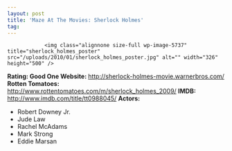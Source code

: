 ```yaml
---
layout: post
title: 'Maze At The Movies: Sherlock Holmes'
tag: 
---
```



                <img class="alignnone size-full wp-image-5737" title="sherlock_holmes_poster" src="/uploads/2010/01/sherlock_holmes_poster.jpg" alt="" width="326" height="500" />
<p><strong>Rating: Good One
Website: </strong><a href="http://sherlock-holmes-movie.warnerbros.com/"><a href="http://sherlock-holmes-movie.warnerbros.com/">http://sherlock-holmes-movie.warnerbros.com/</a></a>
<strong>Rotten Tomatoes:</strong> <a href="http://www.rottentomatoes.com/m/sherlock_holmes_2009/"><a href="http://www.rottentomatoes.com/m/sherlock_holmes_2009/">http://www.rottentomatoes.com/m/sherlock_holmes_2009/</a></a>
<strong>IMDB: </strong><a href="http://www.imdb.com/title/tt0988045/"><a href="http://www.imdb.com/title/tt0988045/">http://www.imdb.com/title/tt0988045/</a></a>
<strong>Actors:</strong></p>
<ul>
    <li>Robert Downey Jr.</li>
    <li>Jude Law</li>
    <li>Rachel McAdams</li>
    <li>Mark Strong</li>
    <li>Eddie Marsan</li>
</ul>
            
